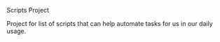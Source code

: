 Scripts Project

Project for list of scripts that can help automate tasks for us in our daily usage.

